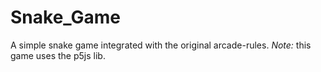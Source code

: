 # Snake_Game
A simple snake game integrated with the original arcade-rules.
*Note:* this game uses the p5js lib.
